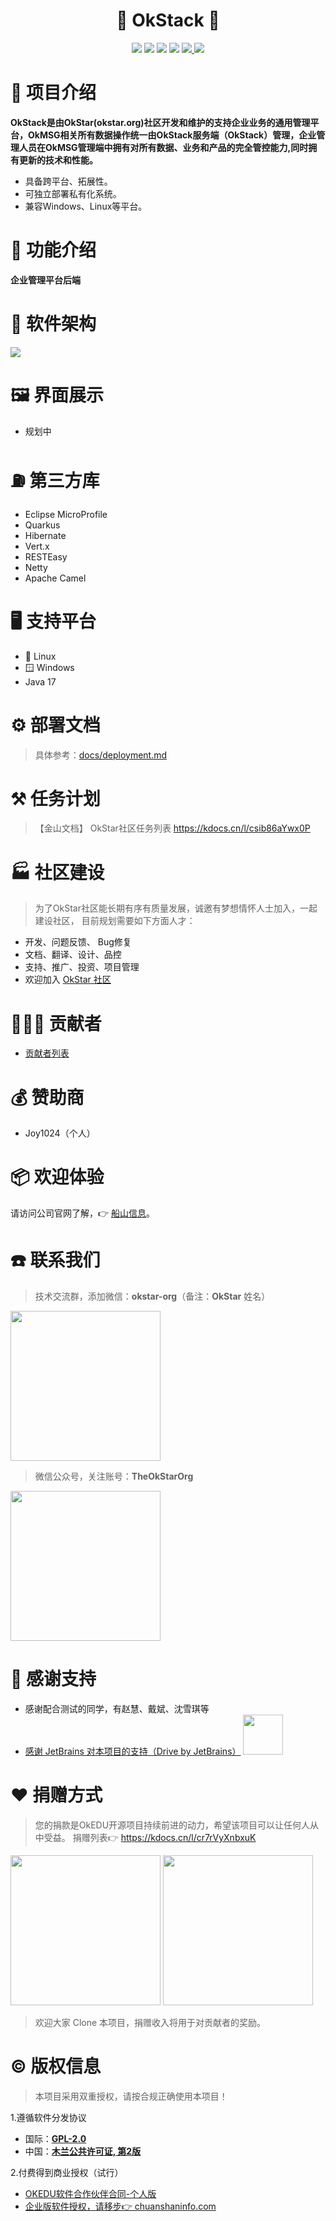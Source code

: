 <h1 align="center">👑 OkStack 👑</h1>

<p align="center">
  <img src="https://img.shields.io/badge/platform-Windows%20|%20Linux%20|%20Web-brightgreen.svg">
  <img src="https://img.shields.io/badge/license-MulanPubL%202.0-blue.svg">
  <img src="https://img.shields.io/badge/JDK-17-blue.svg">
  <img src="https://img.shields.io/badge/Quarkus-blue.svg">
<a href="https://github.com/okstar-org/ok-stack-backend/actions">
  <img src="https://github.com/okstar-org/ok-stack-backend/actions/workflows/ubuntu-22.04.yml/badge.svg">
</a>
<a href="https://github.com/okstar-org/ok-stack-backend/releases">
    <img src="https://img.shields.io/docker/pulls/okstarorg/ok-stack-backend?color=4591df&style=for-the-badge">
</a>
</p>

# 🎁 项目介绍

**OkStack是由OkStar(okstar.org)社区开发和维护的支持企业业务的通用管理平台，OkMSG相关所有数据操作统一由OkStack服务端（OkStack）管理，企业管理人员在OkMSG管理端中拥有对所有数据、业务和产品的完全管控能力,同时拥有更新的技术和性能。**
- 具备跨平台、拓展性。
- 可独立部署私有化系统。
- 兼容Windows、Linux等平台。

# 🧭 功能介绍
**企业管理平台后端**

# 🏢 软件架构

<img src="https://github.com/okstar-org/ok-msg-desktop/blob/main/docs/assets/ok-msg-architecture-diagram.png">

# 🖼️ 界面展示
- 规划中

# ⛽ 第三方库
- Eclipse MicroProfile
- Quarkus
- Hibernate
- Vert.x
- RESTEasy
- Netty
- Apache Camel

# 🖥️ 支持平台
- 🐧 Linux
- 🪟 Windows
- Java 17

# ⚙️ 部署文档
> 具体参考：[docs/deployment.md](docs/deployment.md)

# ⚒️ 任务计划
> 【金山文档】 OkStar社区任务列表 https://kdocs.cn/l/csib86aYwx0P

# 🏭 社区建设

> 为了OkStar社区能长期有序有质量发展，诚邀有梦想情怀人士加入，一起建设社区，
> 目前规划需要如下方面人才：

- 开发、问题反馈、 Bug修复
- 文档、翻译、设计、品控
- 支持、推广、投资、项目管理
- 欢迎加入 [OkStar 社区](http://okstar.org)


# 🧑‍🤝‍🧑 贡献者
- [贡献者列表](https://gitee.com/okstar-org/ok-stack-backend/contributors?ref=master)

# 💰 赞助商

- Joy1024（个人）

# 📦 欢迎体验
请访问公司官网了解，👉 [船山信息](https://www.chuanshaninfo.com)。

# ☎️ 联系我们

> 技术交流群，添加微信：**okstar-org**（备注：**OkStar** 姓名）
<div>
  <img src="https://gitee.com/okstar-org/ok-edu-desktop/raw/develop/docs/assets/assistant-OkEDU.jpg" width="240"  alt=""/> 
</div>

> 微信公众号，关注账号：**TheOkStarOrg**
<div>
  <img src="https://gitee.com/okstar-org/ok-edu-desktop/raw/develop/docs/assets/gzh-OkEDU.jpg" width="240"  alt=""/> 
</div>

# 🙏 感谢支持
- 感谢配合测试的同学，有赵慧、戴斌、沈雪琪等
- [感谢 JetBrains 对本项目的支持（Drive by JetBrains）](https://jb.gg/OpenSourceSupport) <img width="64" src="https://resources.jetbrains.com/storage/products/company/brand/logos/jb_beam.svg?_ga=2.83044246.1221182059.1672752920-1856866598.1665301971&_gl=1*3fzoi7*_ga*MTg1Njg2NjU5OC4xNjY1MzAxOTcx*_ga_9J976DJZ68*MTY3Mjc1MjkyMC40LjEuMTY3Mjc1NDM0Ni4wLjAuMA">

# ❤️ 捐赠方式

> 您的捐款是OkEDU开源项目持续前进的动力，希望该项目可以让任何人从中受益。
> 捐赠列表👉 https://kdocs.cn/l/cr7rVyXnbxuK

<div>
<img src="https://gitee.com/okstar-org/ok-edu-desktop/raw/develop/docs/donate/wx.jpg" width="240"  alt=""/> 
<img src="https://gitee.com/okstar-org/ok-edu-desktop/raw/develop/docs/donate/zfb.jpg" width="240"  alt=""/>
</div>

> 欢迎大家 Clone 本项目，捐赠收入将用于对贡献者的奖励。

# ©️ 版权信息

> 本项目采用双重授权，请按合规正确使用本项目！

1.遵循软件分发协议
  - 国际：**[GPL-2.0](https://opensource.org/license/gpl-2-0/)**
  - 中国：**[木兰公共许可证, 第2版](http://license.coscl.org.cn/MulanPubL-2.0)**

2.付费得到商业授权（试行）
- [OKEDU软件合作伙伴合同-个人版](https://www.kdocs.cn/l/cgdtyImooeol)
- [企业版软件授权，请移步👉 chuanshaninfo.com](https://www.chuanshaninfo.com/)
